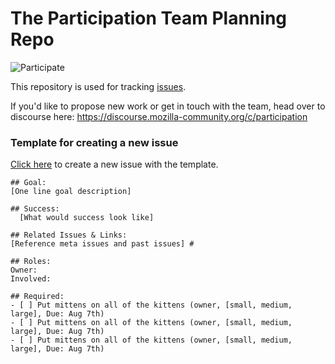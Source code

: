 # The Participation Team Planning Repo

![Participate](https://wiki.mozilla.org/images/d/d0/ParticipationSmall.png)

This repository is used for tracking [issues](https://github.com/mozilla/participation-org/issues).

If you'd like to propose new work or get in touch with the team, head over to discourse here: https://discourse.mozilla-community.org/c/participation


### Template for creating a new issue

[Click here](https://github.com/mozilla/participation-org/issues/new?body=%23%23+Goal%3a+%0D%0A[One+line+goal+description]+%0D%0A%0D%0A%23%23+Success%3a%0D%0A++[What+would+success+look+like]+%0D%0A%0D%0A%23%23+Related+Issues+%26+Links%3a+%0D%0A[Reference+meta+issues+and+past+issues]+%23%0D%0A%0D%0A%23%23+Roles%3a%0D%0AOwner%3a+%0D%0AInvolved%3a+%0D%0A%0D%0A%23%23+Required%3a+%0D%0A-+[+]+Put+mittens+on+all+of+the+kittens+%28owner%2c+[small%2c+medium%2c+large]%2c+Due%3a+Aug+7th%29+%0D%0A-+[+]+Put+mittens+on+all+of+the+kittens+%28owner%2c+[small%2c+medium%2c+large]%2c+Due%3a+Aug+7th%29+%0D%0A-+[+]+Put+mittens+on+all+of+the+kittens+%28owner%2c+[small%2c+medium%2c+large]%2c+Due%3a+Aug+7th%29+%0D%0A) to create a new issue with the template.

```
## Goal: 
[One line goal description] 

## Success:
  [What would success look like] 

## Related Issues & Links: 
[Reference meta issues and past issues] #

## Roles:
Owner: 
Involved: 

## Required: 
- [ ] Put mittens on all of the kittens (owner, [small, medium, large], Due: Aug 7th) 
- [ ] Put mittens on all of the kittens (owner, [small, medium, large], Due: Aug 7th) 
- [ ] Put mittens on all of the kittens (owner, [small, medium, large], Due: Aug 7th) 

```

